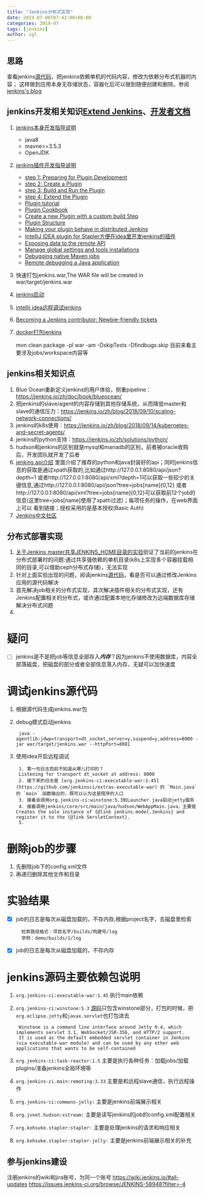 ```yaml
---
title: "Jenkins分布式实现"
date: 2019-07-06T07:43:00+08:00
categories: 2019-07
tags: [jenkins]
author: sgl
---
```


思路
----
查看jenkins[源代码](https://github.com/jenkinsci/jenkins)，把jenkins依赖单机的代码内容，修改为依赖分布式机器的内容；
这样做到应用本身无存储状态，容器化后可以做到随便创建和删除。参阅[jenkins's blog](https://jenkins.io/node/)

jenkins开发相关知识[Extend Jenkins](https://wiki.jenkins.io/display/JENKINS/Extend+Jenkins)、[开发者文档](https://jenkins.io/doc/developer/)
---
1. [jenkins本身开发指导说明](https://github.com/jenkinsci/jenkins/blob/master/CONTRIBUTING.md)
    + java8
    + mavne>=3.5.3
    + OpenJDK
2. [jenkins插件开发指导说明](https://jenkins.io/doc/developer/tutorial/prepare/)
    + [step 1: Preparing for Plugin Development](https://jenkins.io/doc/developer/tutorial/prepare/)
    + [step 2: Create a Plugin](https://jenkins.io/doc/developer/tutorial/create/)
    + [step 3: Build and Run the Plugin](https://jenkins.io/doc/developer/tutorial/run/)
    + [step 4: Extend the Plugin](https://jenkins.io/doc/developer/tutorial/extend/)
    + [Plugin tutorial](https://wiki.jenkins.io/display/JENKINS/Plugin+tutorial)
    + [Plugin Cookbook](https://wiki.jenkins.io/display/JENKINS/Plugin+Cookbook)
    + [Create a new Plugin with a custom build Step](https://wiki.jenkins.io/display/JENKINS/Create+a+new+Plugin+with+a+custom+build+Step)
    + [Plugin Structure](https://wiki.jenkins.io/display/JENKINS/Plugin+Structure)
    + [Making your plugin behave in distributed Jenkins](https://wiki.jenkins.io/display/JENKINS/Making+your+plugin+behave+in+distributed+Jenkins)
    + [IntelliJ IDEA plugin for Stapler方便在idea里开发jenkins的插件](https://wiki.jenkins.io/display/JENKINS/IntelliJ+IDEA+plugin+for+Stapler)
    + [Exposing data to the remote API](https://wiki.jenkins.io/display/JENKINS/Exposing+data+to+the+remote+API)
    + [Manage global settings and tools installations](https://wiki.jenkins.io/display/JENKINS/Manage+global+settings+and+tools+installations)
    + [Debugging native Maven jobs](https://wiki.jenkins.io/display/JENKINS/Debugging+native+Maven+jobs)
    + [Remote debugging a Java application](https://stackoverflow.com/questions/975271/remote-debugging-a-java-application)
3. 快速打包jenkins.war,The WAR file will be created in war/target/jenkins.war

4. [jenkins启动](https://wiki.jenkins.io/display/JENKINS/Starting+and+Accessing+Jenkins)
5. [intellij idea远程调试jenkins](http://blog.nsfocus.net/intellij-idea-remote-debugging-jenkins/)
6. [Becoming a Jenkins contributor: Newbie-friendly tickets](https://jenkins.io/blog/2019/05/30/becoming-contributor-newbie-tickets/)
7. [docker打包jenkins](https://jenkins.io/zh/blog/2018/10/16/custom-war-packager/)
    
    mvn clean package -pl war -am -DskipTests -Dfindbugs.skip
目前来看主要涉及jobs/workspace内容等

jenkins相关知识点
---
1. Blue Ocean重新定义jenkins的用户体验，侧重pipeline：https://jenkins.io/zh/doc/book/blueocean/
2. 把jenkins的slave/agent的内容存储到其他存储系统，从而降低master和slave的通信压力：https://jenkins.io/zh/blog/2018/09/10/scaling-network-connections/
3. jenkins的k8s使用：https://jenkins.io/zh/blog/2018/09/14/kubernetes-and-secret-agents/ 
4. jenkins的python支持：https://jenkins.io/zh/solutions/python/
5. hudson和jenkins的区别就是mysql和mariadb的区别，前者被oracle收购后，开发团队就开发了后者
6. [jenkins api介绍](https://wiki.jenkins.io/display/JENKINS/Remote+access+API#space-menu-link-content)
    里面介绍了推荐的python和java封装好的api；同时jenkins信息的获取是通过xpath获取的,比如通过http://127.0.0.1:8080/api/json?depth=1
    或者http://127.0.0.1:8080/api/xml?depth=1可以获取一些较少的关键信息,通过http://127.0.0.1:8080/api/json?tree=jobs[name]{0,12}
    或者http://127.0.0.1:8080/api/xml?tree=jobs[name]{0,12}可以获取前12个job的信息(这里tree=jobs[name]使用了xpath过滤)；每项任务的操作，在web界面上可以
    看到链接；授权采用的是基本授权(Basic Auth)
7. [Jenkins中文社区](https://jenkins-zh.cn)    

分布式部署实现
-----
1. [关于Jenkins master共享JENKINS_HOME目录的实验](https://jenkins-zh.cn/wechat/articles/2019/04/2019-04-23-jenkins-master-shared-home/)验证了当前的jenkins在
分布式部署时的问题:通过共享强依赖的单机目录(k8s上实现多个容器挂载相同的目录,可以借助ceph分布式存储)，无法实现
2. 针对上面实验出现的问题，阅读jenkins[源代码](https://github.com/jenkinsci/jenkins)，看是否可以通过修改Jenkins应用的源代码解决
3. 首先解决job相关的分布式实现，其次解决插件相关的分布式实现，还有Jenkins配置相关的分布式，或许通过配置本地化存储修改为远端数据库存储解决分布式问题
4. 


疑问
===
- [ ] jenkins是不是把job等信息全部存入***内存***？因为jenkins不使用数据库，内容全部落磁盘，把磁盘的部分或者全部信息落入内存，无疑可以加快速度

调试jenkins源代码
====
1. 根据源代码生成jenkins.war包
2. debug模式启动jenkins

        java -agentlib:jdwp=transport=dt_socket,server=y,suspend=y,address=8000 -jar war/target/jenkins.war --httpPort=8081

3. 使用idea开启远程调试
        
        1. 第一句日志目前不知道从哪儿打印的？
        Listening for transport dt_socket at address: 8000
        2. 接下来的日志是 [org.jenkins-ci:executable-war:1.45](https://github.com/jenkinsci/extras-executable-war) 的 `Main.java` 的 `main` 函数输出的，既可以认为这是程序的入口
        3. 接着会调用org.jenkins-ci:winstone:5.3到Launcher.java启动jetty服务
        4. 接着调用jenkins/core/src/main/java/hudson/WebAppMain.java，主要是Creates the sole instance of {@link jenkins.model.Jenkins} and register it to the {@link ServletContext}.
        5. 

删除job的步骤
====
1. 先删除job下的config.xml文件
2. 再递归删除其他文件和目录        

实验结果
===
- [x] job的日志是每次从磁盘加载的，不存内存,根据project名字，去磁盘里检索
    
        检索路径格式：项目名字/builds/构建号/log
        举例：demo/builds/1/log
    
- [x] job的日志是每次从磁盘加载的，不存内存


jenkins源码主要依赖包说明
===
1. `org.jenkins-ci:executable-war:1.45` 执行main依赖
2. `org.jenkins-ci:winstone:5.3` [源码](https://github.com/jenkinsci/winstone)只包含winstone部分，打包的时候，把`org.eclipse.jetty`和`javax.servlet`也打包进去

        Winstone is a command line interface around Jetty 9.4, which implements servlet 3.1, WebSocket/JSR-356, and HTTP/2 support. 
        It is used as the default embedded servlet container in Jenkins (via executable-war module) and can be used by any other web applications that wants to be self-contained
3. `org.jenkins-ci:task-reactor:1.5` 主要是执行各种任务：加载jobs/加载plugins/准备jenkins全局环境等
4. `org.jenkins-ci.main:remoting:3.33` 主要是和远程slave通信，执行远程操作
5. `org.jenkins-ci:commons-jelly:` 主要是jenkins前端展示相关
6. `org.jvnet.hudson:xstream:` 主要是读写jenkins的job的config.xml配置相关
7. `org.kohsuke.stapler:stapler:` 主要是处理jenkins的请求和响应相关
8. `org.kohsuke.stapler:stapler-jelly:` 主要是jenkins前端展示相关的补充

参与jenkins建设
-----
注册jenkins的wiki和jira账号，为同一个账号
https://wiki.jenkins.io/#all-updates
https://issues.jenkins-ci.org/browse/JENKINS-58948?filter=-4